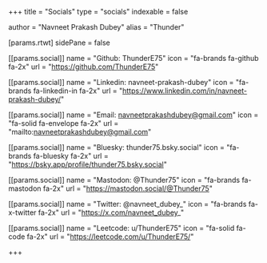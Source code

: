 +++
title = "Socials"
type = "socials"
indexable = false

author = "Navneet Prakash Dubey"
alias = "Thunder"

[params.rtwt]
  sidePane = false

[[params.social]]
  name = "Github: ThunderE75"
  icon = "fa-brands fa-github fa-2x"
  url = "https://github.com/ThunderE75"

[[params.social]]
  name = "Linkedin: navneet-prakash-dubey"
  icon = "fa-brands fa-linkedin-in fa-2x"
  url = "https://www.linkedin.com/in/navneet-prakash-dubey/"

[[params.social]]
  name = "Email: navneetprakashdubey@gmail.com"
  icon = "fa-solid fa-envelope fa-2x"
  url = "mailto:navneetprakashdubey@gmail.com"

[[params.social]]
  name = "Bluesky: thunder75.bsky.social"
  icon = "fa-brands fa-bluesky fa-2x"
  url = "https://bsky.app/profile/thunder75.bsky.social"

[[params.social]]
  name = "Mastodon: @Thunder75"
  icon = "fa-brands fa-mastodon fa-2x"
  url = "https://mastodon.social/@Thunder75"

[[params.social]]
  name = "Twitter: @navneet_dubey_"
  icon = "fa-brands fa-x-twitter fa-2x"
  url = "https://x.com/navneet_dubey_"

[[params.social]]
  name = "Leetcode: u/ThunderE75"
  icon = "fa-solid fa-code fa-2x"
  url = "https://leetcode.com/u/ThunderE75/"


+++

<!-- [[params.social]]
  name = "Matrix: @Thunder75"
  icon = "fa-brands fa-maxcdn fa-2x"
  url = "matrix:@thunder75:matrix.org" -->

<!-- [[params.social]]
  name = "Peerlist"
  icon = "fa-solid fa-p fa-2x"
  url = "https://peerlist.io/thunder" -->

<!-- [[params.social]]
  name = "Gitlab"
  icon = "fa fa-gitlab fa-2x"
  weight = 1
  url = "https://gitlab.com/johndoe/" -->